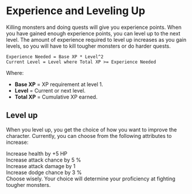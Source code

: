 # Experience and Leveling Up

Killing monsters and doing quests will give you experience points. When you have gained enough experience points, you can level up to the next level. The amount of experience required to level up increases as you gain levels, so you will have to kill tougher monsters or do harder quests.

```
Experience Needed = Base XP * Level^2
Current Level = Level where Total XP >= Experience Needed
```

Where:

* **Base XP** = XP requirement at level 1.
* **Level** = Current or next level.
* **Total XP** = Cumulative XP earned.

## Level up

When you level up, you get the choice of how you want to improve the character. Currently, you can choose from the following attributes to increase:

Increase health by +5 HP\
Increase attack chance by 5 %\
Increase attack damage by 1\
Increase dodge chance by 3 %\
Choose wisely. Your choice will determine your proficiency at fighting tougher monsters.
